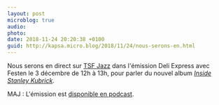 ```yaml
---
layout: post
microblog: true
audio: 
photo: 
date: 2018-11-24 20:20:38 +0100
guid: http://kapsa.micro.blog/2018/11/24/nous-serons-en.html
---
```

Nous serons en direct sur [TSF Jazz](http://www.tsfjazz.com) dans l'émission Deli Express avec Festen le 3 décembre de 12h à 13h, pour parler du nouvel album [_Inside Stanley Kubrick_](https://jeankapsa.com/2018/09/08/inside-stanley-kubrick.html).

MAJ : L'émission est [disponible en podcast](https://overcast.fm/+H7whjZ2PQ).
